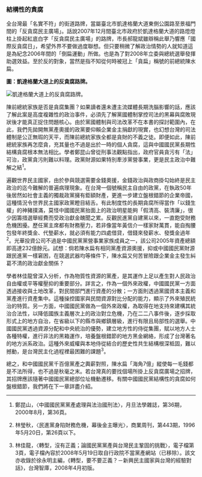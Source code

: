 ### 結構性的貪腐

全台灣最「名實不符」的街道路牌，當屬臺北市凱達格蘭大道東側公園路至景福門間的「反貪腐民主廣場」。話說2007年12月間臺北市政府於凱達格蘭大道的路燈燈柱上掛起紅底白字「反貪腐民主廣場」的路牌，市長郝龍斌雖辯稱此舉乃響應「國際反貪腐日」，希望外界不要做過度聯想。但只要稍微了解政治情勢的人就知道這是為紀念2006年間的「倒扁運動」所做。也是為了對2008年立委與總統選舉發揮助選效益。至於反的對象，當然是指不知從何時被冠上「貪扁」稱號的前總統陳水扁。

**圖：凱達格蘭大道上的反貪腐路牌。**

![凱達格蘭大道上的反貪腐路牌。](http://billy3321.github.io/kmt/decipher_kmt_property/images/p32.jpg "凱達格蘭大道上的反貪腐路牌。")

陳前總統家族是否是貪腐集團？如果讀者還未遭主流媒體長期洗腦影響的話，應該了解此案是高度複雜性的政治事件，必須先了解黨國體制掌控司法的黑幕與腐敗現狀後才能真正捉住問題核心。由於黨國體制與司法改革不在本書的探討範圍內，在此，我們先拋開無黨產奧援的政黨要仰賴企業金主捐獻的現實，也幻想台灣的司法體制是公正無瑕的天平，而陳前總統家族全都是貪財的不義之徒。即便如此，陳前總統家族再怎麼貪，充其量也不過是出於一時的個人貪腐，這與中國國民黨長期性結構貪腐根本無法相比。學者鄭昆山曾從刑事法觀點指出，政府官員貪污有「法」可治，政黨貪污則難以料理。政黨財源如果特別牽涉黨營事業，更是民主政治中難解之結<sup>1</sup>。

遍觀世界民主國家，由於參與競選需要金錢奧援，金錢政治與政商掛勾始終是民主政治的迄今難解的普遍病理現象。在台灣一個號稱民主自由的政黨，在執政50年後居然如社會主義的獨裁政黨擁有鉅額財產，更進一步建立盤根錯節的企業帝國，這種情況令世界民主國家政黨瞪目結舌。有此制度性的長期貪腐所得當作「以錢生權」的神豬撲滿，莫怪中國國民黨抬面上的政治明星能夠「假清高、裝清廉」，很少因籌措選舉經費而受政治獻金醜聞之累。反觀民進黨自建黨以來，一直飽受財務危機困擾。歷任黨主席都有財務壓力，若非像當年黃信介一樣家財萬貫，能自掏腰包發年終獎金、代墊薪水，就必須有能力四處借貸，借錢來發薪水、發獎金過年<sup>2</sup>。光華投資公司不過是中國民黨黨營事業家族成員之一，該公司2005年資產總額即高達232億餘元。試想：倘若陳水扁有相同黨產資源奧援，抑或中國國民黨財源跟民進黨一樣窘困，在競選武器均等條件下，陳水扁又何苦冒險跟企業金主發生糾葛不清的政治獻金關係？

學者林佳龍曾深入分析，作為物質性資源的黨產，是其運作上足以產生對人民政治自由權或平等權壓抑的重要部分。詳言之，作為一個外來政權，中國國民黨一方面透過接收與土地改革，對民間部門進行資產的分散；一方面則透過黨國資本主義和黨產進行資產集中。這種操控國家與民間資源對比分配的能力，顯示了外來殖民統治的特質。另一方面，中國國民黨做為一個外來政權，為取得在地支持來建構其統治合法性，以降低國族主義層次上的政治對立危機，乃在二二八事件後，逐步採取形式上的地方自治，在省級以下的縣市與鄉鎮層級，進行有限且局部性的選舉。中國國民黨透過資源分配和中央統治的優勢，建立地方性的侍從集團，賦以地方人士各種特權，進行非法的黑箱運作，培養盤根錯節的地方黑金網絡，形成了台灣著名的地方派系政治。這種外來威權與本地侍從結合的歷史性共生結構根深柢固，難以撼動，是台灣民主化過程裡最困難的課題<sup>3</sup>。

總之，和中國國民黨千百億黨產之輿薪對照，陳水扁「海角7億」縱使每一毛錢都是不法所得，也不過是秋毫之末。若台灣真的要找個場所掛上反貪腐廣場之招牌，其招牌應該隨著中國國民黨總部位址機動遷移。有關中國國民黨結構性的貪腐如何盤根錯節，我們將在下一章詳盡介紹。

---

1. 鄭昆山，〈中國國民黨黨產處理與法治國刑法〉，月旦法學雜誌，第36期，2000年8月，第36頁。

2. 林瑩秋，〈民進黨身陷財務危機，幕後金主曝光〉，商業周刊，第443期，1996年5月20日，第26頁以下。

3. 林佳龍，〈轉型，沒有正義；論國民黨黨產與台灣民主鞏固的挑戰〉，電子檔第3頁，電子檔內容於2008年5月19日取自行政院不當黨產網站（已移除）。該文亦收錄於徐永明主編，《轉型，要不要正義？－新興民主國家與台灣的經驗對話》，台灣智庫，2008年4月初版。
